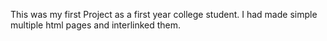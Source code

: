This was my first Project as a first year college student. I had made simple multiple html pages and interlinked them. 
